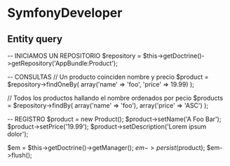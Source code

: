 # SymfonyDeveloper

## Entity query

-- INICIAMOS UN REPOSITORIO
$repository = $this->getDoctrine()->getRepository('AppBundle:Product');

-- CONSULTAS
// Un producto coinciden nombre y precio
$product = $repository->findOneBy(
    array('name' => 'foo', 'price' => 19.99)
);

// Todos los productos hallando el nombre ordenados por pecio
$products = $repository->findBy(
    array('name' => 'foo'),
    array('price' => 'ASC')
);

-- REGISTRO
$product = new Product();
$product->setName('A Foo Bar');
$product->setPrice('19.99');
$product->setDescription('Lorem ipsum dolor');

$em = $this->getDoctrine()->getManager();
$em->persist($product);
$em->flush();
